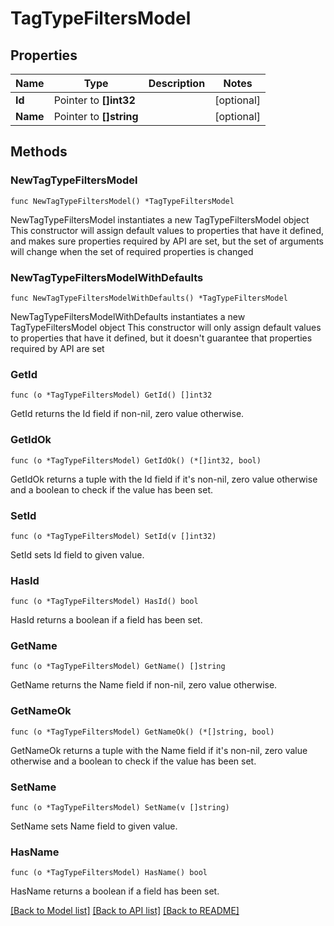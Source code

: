 # TagTypeFiltersModel

## Properties

Name | Type | Description | Notes
------------ | ------------- | ------------- | -------------
**Id** | Pointer to **[]int32** |  | [optional] 
**Name** | Pointer to **[]string** |  | [optional] 

## Methods

### NewTagTypeFiltersModel

`func NewTagTypeFiltersModel() *TagTypeFiltersModel`

NewTagTypeFiltersModel instantiates a new TagTypeFiltersModel object
This constructor will assign default values to properties that have it defined,
and makes sure properties required by API are set, but the set of arguments
will change when the set of required properties is changed

### NewTagTypeFiltersModelWithDefaults

`func NewTagTypeFiltersModelWithDefaults() *TagTypeFiltersModel`

NewTagTypeFiltersModelWithDefaults instantiates a new TagTypeFiltersModel object
This constructor will only assign default values to properties that have it defined,
but it doesn't guarantee that properties required by API are set

### GetId

`func (o *TagTypeFiltersModel) GetId() []int32`

GetId returns the Id field if non-nil, zero value otherwise.

### GetIdOk

`func (o *TagTypeFiltersModel) GetIdOk() (*[]int32, bool)`

GetIdOk returns a tuple with the Id field if it's non-nil, zero value otherwise
and a boolean to check if the value has been set.

### SetId

`func (o *TagTypeFiltersModel) SetId(v []int32)`

SetId sets Id field to given value.

### HasId

`func (o *TagTypeFiltersModel) HasId() bool`

HasId returns a boolean if a field has been set.

### GetName

`func (o *TagTypeFiltersModel) GetName() []string`

GetName returns the Name field if non-nil, zero value otherwise.

### GetNameOk

`func (o *TagTypeFiltersModel) GetNameOk() (*[]string, bool)`

GetNameOk returns a tuple with the Name field if it's non-nil, zero value otherwise
and a boolean to check if the value has been set.

### SetName

`func (o *TagTypeFiltersModel) SetName(v []string)`

SetName sets Name field to given value.

### HasName

`func (o *TagTypeFiltersModel) HasName() bool`

HasName returns a boolean if a field has been set.


[[Back to Model list]](../README.md#documentation-for-models) [[Back to API list]](../README.md#documentation-for-api-endpoints) [[Back to README]](../README.md)


